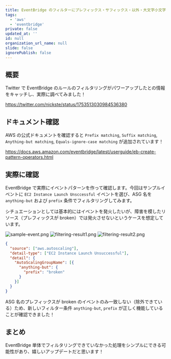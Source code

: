 ```yaml
---
title: EventBridge のフィルターにプレフィックス・サフィックス・以外・大文字小文字無視の条件が追加されました！
tags:
  - 'aws'
  - 'eventbridge'
private: false
updated_at: ''
id: null
organization_url_name: null
slide: false
ignorePublish: false
---
```


## 概要

Twitter で EventBridge のルールのフィルタリングがパワーアップしたとの情報をキャッチし、実際に調べてみました！

https://twitter.com/nickste/status/1753513030984536380

## ドキュメント確認

AWS の公式ドキュメントを確認すると `Prefix matching`, `Suffix matching`, `Anything-but matching`, `Equals-ignore-case matching` が追加されています！

https://docs.aws.amazon.com/eventbridge/latest/userguide/eb-create-pattern-operators.html

## 実際に確認

EventBridge で実際にイベントパターンを作って確認します。今回はサンプルイベントに `EC2 Instance Launch Unsccessful` イベントを選び、ASG 名を `anything-but` および `prefix` 条件でフィルタリングしてみます。

シチュエーションとしては基本的にはイベントを発火したいが、障害を模したリソース（プレフィックスが broken）では発火させないというケースを想定しています。

![sample-event.png](https://qiita-image-store.s3.ap-northeast-1.amazonaws.com/0/3852183/edbb5af0-7215-a499-29a4-1bf26d634ac0.png)
![filtering-result1.png](https://qiita-image-store.s3.ap-northeast-1.amazonaws.com/0/3852183/acdf8815-a509-9a6c-af9d-a65e73c93738.png)
![filtering-result2.png](https://qiita-image-store.s3.ap-northeast-1.amazonaws.com/0/3852183/9e844516-99a3-1f2a-2a47-7fd96b5ffd90.png)

```json:event-pattern.json
{
  "source": ["aws.autoscaling"],
  "detail-type": ["EC2 Instance Launch Unsuccessful"],
  "detail": {
    "AutoScalingGroupName": [{
      "anything-but": {
        "prefix": "broken"
      }
    }]
  }
}
```

ASG 名のプレフィックスが broken のイベントのみ一致しない（除外できている）ため、新しいフィルター条件 `anything-but`, `prefix` が正しく機能していることが確認できました！

## まとめ

EventBridge 単体でフィルタリングできていなかった処理をシンプルにできる可能性があり、嬉しいアップデートだと思います！
